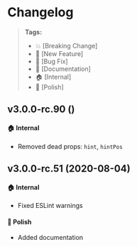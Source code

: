 Changelog
=========

> **Tags:**
> - :boom:       [Breaking Change]
> - :rocket:     [New Feature]
> - :bug:        [Bug Fix]
> - :memo:       [Documentation]
> - :house:      [Internal]
> - :nail_care:  [Polish]

## v3.0.0-rc.90 ()

#### :house: Internal

* Removed dead props: `hint`, `hintPos`

## v3.0.0-rc.51 (2020-08-04)

#### :house: Internal

* Fixed ESLint warnings

#### :nail_care: Polish

* Added documentation

